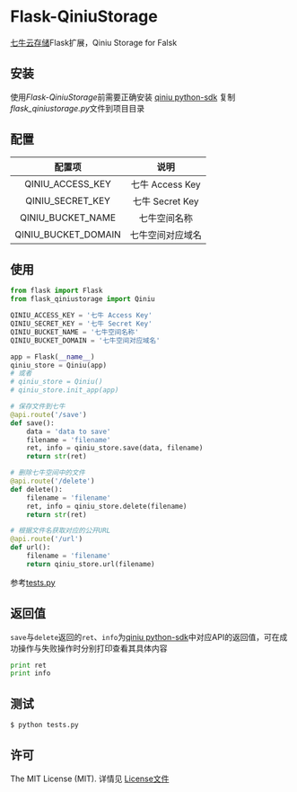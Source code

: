 # Flask-QiniuStorage
[七牛云存储](http://www.qiniu.com/)Flask扩展，Qiniu Storage for Falsk

## 安装
使用*Flask-QiniuStorage*前需要正确安装 [qiniu python-sdk](https://github.com/qiniu/python-sdk)
复制*flask_qiniustorage.py*文件到项目目录

## 配置
| 配置项 | 说明 |
|:--------------------:|:---------------------------:|
| QINIU_ACCESS_KEY | 七牛 Access Key |
| QINIU_SECRET_KEY | 七牛 Secret Key |
| QINIU_BUCKET_NAME | 七牛空间名称 |
| QINIU_BUCKET_DOMAIN | 七牛空间对应域名 |

## 使用
```python
from flask import Flask
from flask_qiniustorage import Qiniu

QINIU_ACCESS_KEY = '七牛 Access Key'
QINIU_SECRET_KEY = '七牛 Secret Key'
QINIU_BUCKET_NAME = '七牛空间名称'
QINIU_BUCKET_DOMAIN = '七牛空间对应域名'

app = Flask(__name__)
qiniu_store = Qiniu(app)
# 或者
# qiniu_store = Qiniu()
# qiniu_store.init_app(app)

# 保存文件到七牛
@api.route('/save')
def save():
    data = 'data to save'
    filename = 'filename'
    ret, info = qiniu_store.save(data, filename)
    return str(ret)

# 删除七牛空间中的文件
@api.route('/delete')
def delete():
    filename = 'filename'
    ret, info = qiniu_store.delete(filename)
    return str(ret)

# 根据文件名获取对应的公开URL
@api.route('/url')
def url():
    filename = 'filename'
    return qiniu_store.url(filename)
```
参考[tests.py](/tests.py)

## 返回值
`save`与`delete`返回的`ret`、`info`为[qiniu python-sdk](https://github.com/qiniu/python-sdk)中对应API的返回值，可在成功操作与失败操作时分别打印查看其具体内容
```python
print ret
print info
```

## 测试
```python
$ python tests.py
```

## 许可
The MIT License (MIT). 详情见 [License文件](/LICENSE)
